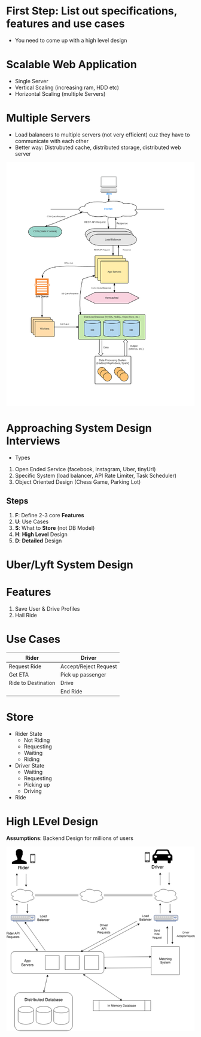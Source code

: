 # First Step: List out specifications, features and use cases

- You need to come up with a high level design

# Scalable Web Application

- Single Server
- Vertical Scaling (increasing ram, HDD etc)
- Horizontal Scaling (multiple Servers)

# Multiple Servers

- Load balancers to multiple servers (not very efficient) cuz they have to
  communicate with each other
- Better way: Distrubuted cache, distributed storage, distributed web server

![](./Cloud-Environment.png)

# Approaching System Design Interviews

- Types

1. Open Ended Service (facebook, instagram, Uber, tinyUrl)
2. Specific System (load balancer, API Rate Limiter, Task Scheduler)
3. Object Oriented Design (Chess Game, Parking Lot)

## Steps

1. **F**: Define 2-3 core **Features**
2. **U**: Use Cases
3. **S**: What to **Store** (not DB Model)
4. **H**: **High Level** Design
5. **D**: **Detailed** Design

# Uber/Lyft System Design

# Features

1. Save User & Drive Profiles
2. Hail Ride

# Use Cases

| Rider               | Driver                |
| ------------------- | --------------------- |
| Request Ride        | Accept/Reject Request |
| Get ETA             | Pick up passenger     |
| Ride to Destination | Drive                 |
|                     | End Ride              |

# Store 

- Rider State
  - Not Riding
  - Requesting
  - Waiting 
  - Riding
- Driver State
  - Waiting
  - Requesting
  - Picking up
  - Driving
- Ride 

# High LEvel Design 

**Assumptions**: Backend Design for millions of users 

![](./Uber_High_Level_Design_1_.png)
